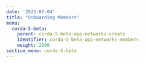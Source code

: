 ```yaml
---
date: '2023-07-04'
title: "Onboarding Members"
menu:
  corda-5-beta:
    parent: corda-5-beta-app-networks-create
    identifier: corda-5-beta-app-networks-members
    weight: 2000
section_menu: corda-5-beta
---
```

